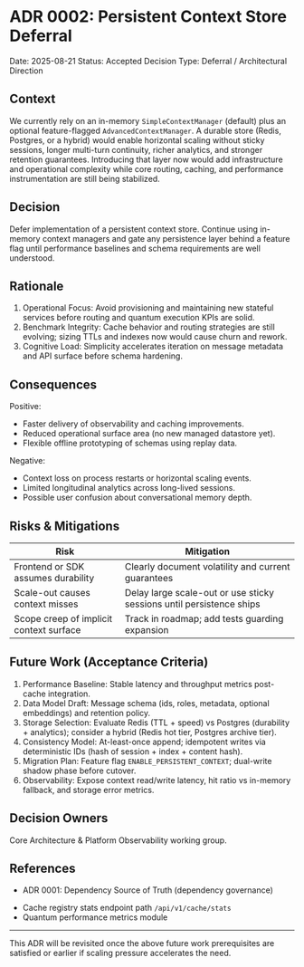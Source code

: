 # ADR 0002: Persistent Context Store Deferral

Date: 2025-08-21
Status: Accepted
Decision Type: Deferral / Architectural Direction

## Context
We currently rely on an in-memory `SimpleContextManager` (default) plus an optional feature-flagged
`AdvancedContextManager`. A durable store (Redis, Postgres, or a hybrid) would enable horizontal
scaling without sticky sessions, longer multi-turn continuity, richer analytics, and stronger
retention guarantees. Introducing that layer now would add infrastructure and operational complexity
while core routing, caching, and performance instrumentation are still being stabilized.

## Decision
Defer implementation of a persistent context store. Continue using in-memory context managers and
gate any persistence layer behind a feature flag until performance baselines and schema requirements
are well understood.

## Rationale
1. Operational Focus: Avoid provisioning and maintaining new stateful services before routing and
   quantum execution KPIs are solid.
2. Benchmark Integrity: Cache behavior and routing strategies are still evolving; sizing TTLs and
   indexes now would cause churn and rework.
3. Cognitive Load: Simplicity accelerates iteration on message metadata and API surface before
   schema hardening.

## Consequences
Positive:
- Faster delivery of observability and caching improvements.
- Reduced operational surface area (no new managed datastore yet).
- Flexible offline prototyping of schemas using replay data.

Negative:
- Context loss on process restarts or horizontal scaling events.
- Limited longitudinal analytics across long-lived sessions.
- Possible user confusion about conversational memory depth.

## Risks & Mitigations

| Risk | Mitigation |
|------|------------|
| Frontend or SDK assumes durability | Clearly document volatility and current guarantees |
| Scale-out causes context misses | Delay large scale-out or use sticky sessions until persistence ships |
| Scope creep of implicit context surface | Track in roadmap; add tests guarding expansion |

## Future Work (Acceptance Criteria)
1. Performance Baseline: Stable latency and throughput metrics post-cache integration.
2. Data Model Draft: Message schema (ids, roles, metadata, optional embeddings) and retention policy.
3. Storage Selection: Evaluate Redis (TTL + speed) vs Postgres (durability + analytics); consider a
   hybrid (Redis hot tier, Postgres archive tier).
4. Consistency Model: At-least-once append; idempotent writes via deterministic IDs (hash of session +
   index + content hash).
5. Migration Plan: Feature flag `ENABLE_PERSISTENT_CONTEXT`; dual-write shadow phase before cutover.
6. Observability: Expose context read/write latency, hit ratio vs in-memory fallback, and storage
   error metrics.

## Decision Owners
Core Architecture & Platform Observability working group.

## References
- ADR 0001: Dependency Source of Truth (dependency governance)
<!-- markdownlint-disable-next-line MD044 -->
- Cache registry stats endpoint path `/api/v1/cache/stats`
- Quantum performance metrics module

---
This ADR will be revisited once the above future work prerequisites are satisfied or earlier if
scaling pressure accelerates the need.
